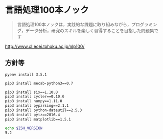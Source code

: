 # 言語処理100本ノック

> 言語処理100本ノックは，実践的な課題に取り組みながら，プログラミング，データ分析，研究のスキルを楽しく習得することを目指した問題集です

http://www.cl.ecei.tohoku.ac.jp/nlp100/

## 方針等

```bash
pyenv install 3.5.1
```

```bash
pip3 install mecab-python3==0.7
```

```bash
pip3 install six==1.10.0
pip3 install cycler==0.10.0
pip3 install numpy==1.11.0
pip3 install pyparsing==2.1.1
pip3 install python-dateutil==2.5.3
pip3 install pytz==2016.4
pip3 install matplotlib==1.5.1
```

```bash
echo $ZSH_VERSION
5.2
```
